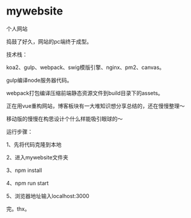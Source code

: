 # mywebsite

个人网站

捣鼓了好久，网站的pc端终于成型。

技术栈：

koa2、gulp、webpack、swig模版引擎、nginx、pm2、canvas。

gulp编译node服务器代码。

webpack打包编译压缩前端静态资源文件到build目录下的assets。

正在用vue重构网站，博客板块有一大堆知识想分享总结的，还在慢慢整理～

移动版的慢慢在构思设计个什么样能吸引眼球的～

运行步骤：

1、先将代码克隆到本地

2、进入mywebsite文件夹

3、npm install

4、npm run start

5、浏览器地址输入localhost:3000

完。thx。
